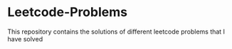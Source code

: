 # Leetcode-Problems
This repository contains the solutions of different leetcode problems that I have solved
